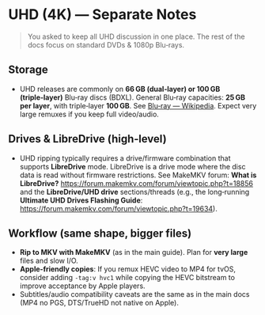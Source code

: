 # UHD (4K) — Separate Notes

> You asked to keep all UHD discussion in one place. The rest of the docs focus on standard DVDs & 1080p Blu‑rays.

## Storage

- UHD releases are commonly on **66 GB (dual‑layer) or 100 GB (triple‑layer)** Blu‑ray discs (BDXL). General Blu‑ray capacities: **25 GB per layer**, with triple‑layer **100 GB**. See [Blu‑ray — Wikipedia](https://en.wikipedia.org/wiki/Blu-ray). Expect very large remuxes if you keep full video/audio.

## Drives & LibreDrive (high‑level)

- UHD ripping typically requires a drive/firmware combination that supports **LibreDrive** mode. LibreDrive is a drive mode where the disc data is read without firmware restrictions. See MakeMKV forum: **What is LibreDrive?** <https://forum.makemkv.com/forum/viewtopic.php?t=18856> and the **LibreDrive/UHD drive** sections/threads (e.g., the long‑running **Ultimate UHD Drives Flashing Guide**: <https://forum.makemkv.com/forum/viewtopic.php?t=19634>).

## Workflow (same shape, bigger files)

- **Rip to MKV with MakeMKV** (as in the main guide). Plan for **very large** files and slow I/O.
- **Apple‑friendly copies**: If you remux HEVC video to MP4 for tvOS, consider adding `-tag:v hvc1` while copying the HEVC bitstream to improve acceptance by Apple players.
- Subtitles/audio compatibility caveats are the same as in the main docs (MP4 no PGS, DTS/TrueHD not native on Apple).
